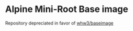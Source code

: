 # Alpine Mini-Root Base image

Repository depreciated in favor of [whw3/baseimage](https://github.com/whw3/baseimage)
